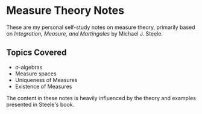 # Measure Theory Notes

These are my personal self-study notes on measure theory, primarily based on *Integration, Measure, and Martingales* by Michael J. Steele.

## Topics Covered

- σ-algebras
- Measure spaces
- Uniqueness of Measures
- Existence of Measures

The content in these notes is heavily influenced by the theory and examples presented in Steele's book.
